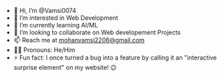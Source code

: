 - 👋 Hi, I’m @Vamsi0074
- 👀 I’m interested in Web Development
- 🌱 I’m currently learning AI/ML
- 💞️ I’m looking to collaborate on Web developement Projects
- 📫 Reach me at mohanvamsi2206@gmail.com
- 👨🏻 Pronouns: He/Him
- ⚡ Fun fact: I once turned a bug into a feature by calling it an "interactive surprise element" on my website! 😉

<!---
Vamsi0074/Vamsi0074 is a ✨ special ✨ repository because its `README.md` (this file) appears on your GitHub profile.
You can click the Preview link to take a look at your changes.
--->
